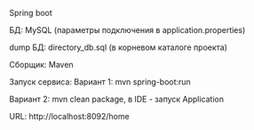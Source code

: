 Spring boot

БД: MySQL (параметры подключения в application.properties)

dump БД: directory_db.sql (в корневом каталоге проекта)

Сборщик: Maven

Запуск сервиса:
Вариант 1: mvn spring-boot:run

Вариант 2: mvn clean package, в IDE - запуск Application

URL: http://localhost:8092/home

